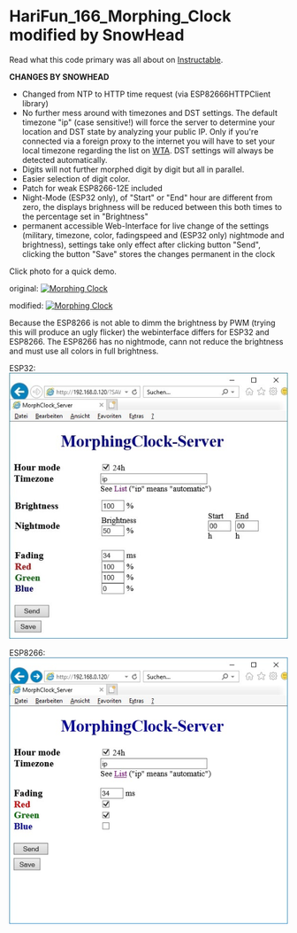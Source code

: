 # HariFun\_166\_Morphing\_Clock modified by SnowHead

Read what this code primary was all about on [Instructable](https://www.instructables.com/id/Morphing-Digital-Clock/).

**CHANGES BY SNOWHEAD**

- Changed from NTP to HTTP time request (via ESP82666HTTPClient library)
- No further mess around with timezones and DST settings. The default timezone "ip" (case sensitive!) will force the server to determine your location and DST state by analyzing your public IP. Only if you're connected via a foreign proxy to the internet you will have to set your local timezone regarding the list on [WTA](http://worldtimeapi.org/api/timezones). DST settings will always be detected automatically.
- Digits will not further morphed digit by digit but all in parallel.
- Easier selection of digit color.
- Patch for weak ESP8266-12E included
- Night-Mode (ESP32 only), of "Start" or "End" hour are different from zero, the displays brighness will be reduced between this both times to the percentage set in "Brightness"
- permanent accessible Web-Interface for live change of the settings (military, timezone, color, fadingspeed and (ESP32 only) nightmode and brightness), settings take only effect after clicking button "Send", clicking the button "Save" stores the changes permanent in the clock

Click photo for a quick demo.

original: [![Morphing Clock](https://img.youtube.com/vi/i0M6F4wRxGc/0.jpg)](https://www.youtube.com/watch?v=i0M6F4wRxGc)

modified: [![Morphing Clock](https://img.youtube.com/vi/GLg5dzmM7W4/0.jpg)](https://youtu.be/GLg5dzmM7W4)

Because the ESP8266 is not able to dimm the brightness by PWM (trying this will produce an ugly flicker) the webinterface differs for ESP32 and ESP8266. The ESP8266 has no nightmode, cann not reduce the brightness and must use all colors in full brightness.

   ESP32:&nbsp;&nbsp;&nbsp;&nbsp;![MorphingClock](images/IF_32.jpg) 

ESP8266:![MorphingClock](images/IF_8266.jpg)

